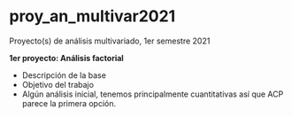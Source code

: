 # proy_an_multivar2021
Proyecto(s) de análisis multivariado, 1er semestre 2021


**1er proyecto: Análisis factorial**

* Descripción de la base
* Objetivo del trabajo
* Algún análisis inicial, tenemos principalmente cuantitativas así que ACP parece la primera opción.
